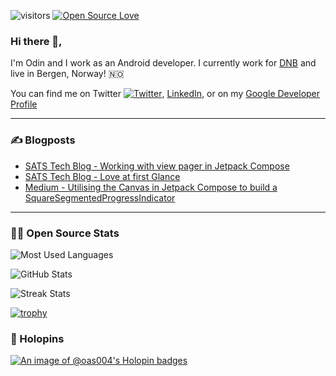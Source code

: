 ![visitors](https://visitor-badge.laobi.icu/badge?page_id=oas004.oas004)
[![Open Source Love](https://badges.frapsoft.com/os/v1/open-source.svg?v=102)](https://github.com/oas004/open-source-badge/)

### Hi there 👋,

I'm Odin and I work as an Android developer. I currently work for [DNB][4] and live in Bergen, Norway! 🇳🇴 

You can find me on Twitter [![Twitter][1.2]][1], [LinkedIn][2], or on my [Google Developer Profile][5]

  ---

### ✍️ Blogposts

 - [SATS Tech Blog - Working with view pager in Jetpack Compose][3]
 - [SATS Tech Blog - Love at first Glance][6]
 - [Medium - Utilising the Canvas in Jetpack Compose to build a SquareSegmentedProgressIndicator][7]

  ---

### 👨‍💻 Open Source Stats


![Most Used Languages](https://github-readme-stats.vercel.app/api/top-langs?username=oas004&show_icons=true&locale=en&layout=compact&theme=github_dark&count_private=true&hide_border=true)

![GitHub Stats](https://github-readme-stats.vercel.app/api?username=oas004&show_icons=true&locale=en&theme=github_dark&count_private=true&hide_border=true)

![Streak Stats](https://github-readme-streak-stats.herokuapp.com/?user=oas004&locale=en&theme=github-dark-blue&hide_border=true)


[![trophy](https://github-profile-trophy.vercel.app/?username=oas004&theme=nord&column=7)](https://github.com/ryo-ma/github-profile-trophy)


### 📌 Holopins

[![An image of @oas004's Holopin badges](https://holopin.me/oas004)](https://holopin.io/@oas004)

[1.2]: http://i.imgur.com/wWzX9uB.png
[1]: https://twitter.com/oas004

[2]: https://www.linkedin.com/in/odin-asbjørnsen-ab07a719a/

[3]: https://tech.sats.com/mobile/android/2021/03/05/view-pager-in-jetpack-compose.html

[4]: https://www.dnb.no

[5]: https://g.dev/odinasbjornsen

[6]: https://tech.sats.com/mobile/android/2022/03/14/glance-widget.html

[7]: https://medium.com/p/facb7944086b

<!--
**oas004/oas004** is a ✨ _special_ ✨ repository because its `README.md` (this file) appears on your GitHub profile.



Here are some ideas to get you started:

- 🔭 I’m currently working on ...
- 🌱 I’m currently learning ...
- 👯 I’m looking to collaborate on ...
- 🤔 I’m looking for help with ...
- 💬 Ask me about ...
- 📫 How to reach me: ...
- 😄 Pronouns: ...
- ⚡ Fun fact: ...
-->
